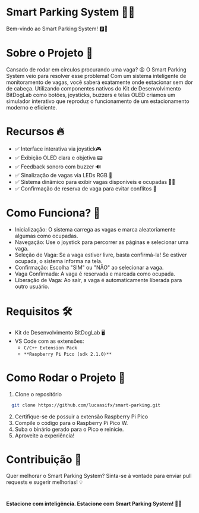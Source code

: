 # Smart Parking System 🚗💡
Bem-vindo ao Smart Parking System! 🅿️🚦

# Sobre o Projeto 📌
Cansado de rodar em círculos procurando uma vaga? 😩 O Smart Parking System veio para resolver esse problema!
Com um sistema inteligente de monitoramento de vagas, você saberá exatamente onde estacionar sem dor de cabeça.
Utilizando componentes nativos do Kit de Desenvolvimento BitDogLab como botões, joysticks, 
buzzers e telas OLED criamos um simulador interativo que reproduz o funcionamento de um estacionamento moderno e eficiente.

# Recursos 🔥
- ✅ Interface interativa via joystick🎮
- ✅ Exibição OLED clara e objetiva 📟
- ✅ Feedback sonoro com buzzer 🔊
- ✅ Sinalização de vagas via LEDs RGB 🌈
- ✅ Sistema dinâmico para exibir vagas disponíveis e ocupadas 🚗❌
- ✅ Confirmação de reserva de vaga para evitar conflitos 🏁

# Como Funciona? 🤔
- Inicialização: O sistema carrega as vagas e marca aleatoriamente algumas como ocupadas.
- Navegação: Use o joystick para percorrer as páginas e selecionar uma vaga.
- Seleção de Vaga: Se a vaga estiver livre, basta confirmá-la! Se estiver ocupada, o sistema informa na tela.
- Confirmação: Escolha "SIM" ou "NÃO" ao selecionar a vaga.
- Vaga Confirmada: A vaga é reservada e marcada como ocupada.
- Liberação de Vaga: Ao sair, a vaga é automaticamente liberada para outro usuário.

# Requisitos 🛠️
- Kit de Desenvolvimento BitDogLab 🖥️
- VS Code com as extensões:
  - ```C/C++ Extension Pack```
  - ```**Raspberry Pi Pico (sdk 2.1.0)**```

# Como Rodar o Projeto 🚀
1. Clone o repositório
```bash
  git clone https://github.com/lucaasifx/smart-parking.git
```
2. Certifique-se de possuir a extensão Raspberry Pi Pico
3. Compile o código para o Raspberry Pi Pico W.
4. Suba o binário gerado para o Pico e reinicie.
5. Aproveite a experiência!

# Contribuição 🤝
Quer melhorar o Smart Parking System? Sinta-se à vontade para enviar pull requests e sugerir melhorias! 💡
# 
**Estacione com inteligência. Estacione com Smart Parking System! 🚗💨**

